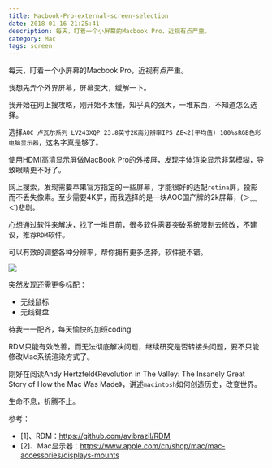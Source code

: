 ```yaml
---
title: Macbook-Pro-external-screen-selection
date: 2018-01-16 21:25:41
description: 每天，盯着一个小屏幕的Macbook Pro，近视有点严重。
category: Mac
tags: screen
---
```


每天，盯着一个小屏幕的Macbook Pro，近视有点严重。

我想先弄个外界屏幕，屏幕变大，缓解一下。

我开始在网上搜攻略，刚开始不太懂，知乎真的强大，一堆东西，不知道怎么选择。

选择`AOC 卢瓦尔系列 LV243XQP 23.8英寸2K高分辨率IPS ΔE<2(平均值) 100%sRGB色彩电脑显示器`，这名字真是够了。

使用HDMI高清显示屏做MacBook Pro的外接屏，发现字体渲染显示非常模糊，导致眼睛更不好了。

网上搜索，发现需要苹果官方指定的一些屏幕，才能很好的适配`retina`屏，投影而不丢失像素。至少需要4K屏，而我选择的是一块AOC国产牌的2k屏幕，(＞﹏＜)悲剧。

心想通过软件来解决，找了一堆目前，很多软件需要突破系统限制去修改，不建议，推荐`RDM`软件。

可以有效的调整各种分辨率，帮你拥有更多选择，软件挺不错。

![](https://cloud.githubusercontent.com/assets/3484242/7100316/255a7d74-dff0-11e4-9bf9-16e726336e29.png)

突然发现还需更多标配：

- 无线鼠标
- 无线键盘

待我一一配齐，每天愉快的加班coding

RDM只能有效改善，而无法彻底解决问题，继续研究是否转接头问题，要不只能修改Mac系统渲染方式了。

刚好在阅读Andy Hertzfeld《Revolution in The Valley: The Insanely Great Story of How the Mac Was Made》，讲述`macintosh`如何创造历史，改变世界。

生命不息，折腾不止。

参考：

- [1]、RDM：https://github.com/avibrazil/RDM
- [2]、Mac显示器：https://www.apple.com/cn/shop/mac/mac-accessories/displays-mounts


